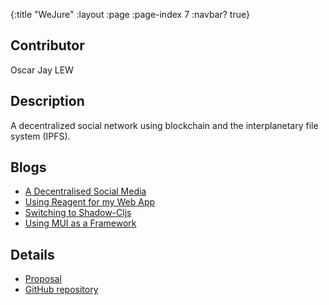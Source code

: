 {:title "WeJure"
 :layout :page
 :page-index 7
 :navbar? true}

## Contributor
Oscar Jay LEW

## Description
A decentralized social network using blockchain and the interplanetary file system (IPFS).

## Blogs
- [A Decentralised Social Media](/posts-output/2022-01-06-Blog-Post-Oscar-Jay-LEW/2022-01-06-Blog-Post-Oscar-Jay-LEW)
- [Using Reagent for my Web App](/posts-output/2022-01-20-Blog-Post-Oscar-Jay-LEW/2022-01-20-Blog-Post-Oscar-Jay-LEW)
- [Switching to Shadow-Cljs](/posts-output/2022-02-03-Blog-Post-Oscar-Jay-LEW/2022-02-03-Blog-Post-Oscar-Jay-LEW)
- [Using MUI as a Framework](/posts-output/2022-02-17-Blog-Post-Oscar-Jay-LEW/2022-02-17-Blog-Post-Oscar-Jay-LEW)

## Details
- [Proposal](/pdf/Proposal-Oscar-Jay-LEW.pdf)
- [GitHub repository](https://github.com/clojure-finance/HKU-TDLEG-WeJure)